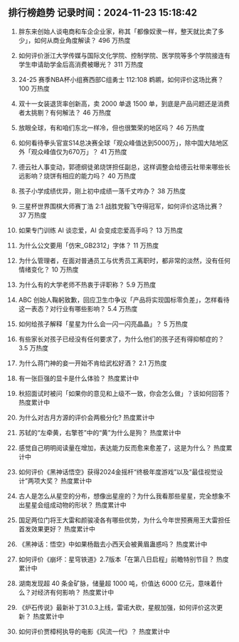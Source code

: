 
## 排行榜趋势 记录时间：2024-11-23 15:18:42
  
  1. 胖东来创始人谈电商和车企企业家，称其「都像奴隶一样，整天就比卖了多少」，如何从商业角度解读？ 496 万热度
    
  2. 如何评价浙江大学传媒与国际文化学院、控制学院、医学院等多个学院接连有学生申请助学金后高消费被曝光？ 311 万热度
    
  3. 24-25 赛季NBA杯小组赛西部C组勇士 112:108 鹈鹕，如何评价这场比赛？ 100 万热度
    
  4. 双十一女装退货率创新高，卖 2000 单退 1500 单，到底是产品问题还是消费者太挑剔？有何解法？ 46 万热度
    
  5. 放眼全球，有和咱们东北一样冷，但也很繁荣的地区吗？ 46 万热度
    
  6. 如何看待拳头官宣S14总决赛全球「观众峰值达到5000万」，除中国大陆地区外「观众峰值仅为670万」？ 41 万热度
    
  7. 德云社人事变动，郭德纲徒弟烧饼担任副总，这样调整会给德云社带来哪些长远影响？烧饼有相应的能力吗？ 40 万热度
    
  8. 孩子小学成绩优异，刚上初中成绩一落千丈咋办？ 38 万热度
    
  9. 三星杯世界围棋大师赛丁浩 2:1 战胜党毅飞夺得冠军，如何评价这场比赛？ 37 万热度
    
  10. 如果专门训练 AI 谈恋爱，AI 会变成恋爱高手吗？ 13 万热度
    
  11. 为什么公文要用「仿宋_GB2312」字体？ 11 万热度
    
  12. 为什么管理者，在面对普通员工与优秀员工离职时，都非常的淡然，没有任何情绪变化？ 10 万热度
    
  13. 为什么有的大学老师不热衷于评职称？ 5.9 万热度
    
  14. ABC 创始人鞠躬致歉，回应卫生巾争议「产品将实现国标零负差」，怎样看待这一表态？对行业有哪些影响？ 5.4 万热度
    
  15. 如何给孩子解释「星星为什么会一闪一闪亮晶晶」？ 5 万热度
    
  16. 有些家长对孩子已经没有任何要求了，为什么他们的孩子还有得抑郁症的？ 3.5 万热度
    
  17. 为什么蒋门神的妾一开始不肯给武松好酒？ 2.1 万热度
    
  18. 有一张巨强的显卡是什么体验？ 热度累计中
    
  19. 秋招面试时被问「如果你的意见和上级不一致，你会怎么做」？该如何回答？ 热度累计中
    
  20. 为什么对古月方源的评价会两极分化? 热度累计中
    
  21. 苏轼的“左牵黄，右擎苍”中的“黄”为什么是狗？ 热度累计中
    
  22. 感觉自己明明阅读量在增加，表达能力反而愈来愈差了，这是为什么？ 热度累计中
    
  23. 如何评价《黑神话悟空》获得2024金摇杆“终极年度游戏”以及“最佳视觉设计”两项大奖？ 热度累计中
    
  24. 古人是怎么从星空的分布，想像出星座的？为什么我看那些星星，完全想象不出星星会组成动物的形状？ 热度累计中
    
  25. 国足两位门将王大雷和颜骏凌各有哪些优势，为什么今年世预赛用王大雷担任首发效果更好？ 热度累计中
    
  26. 《黑神话：悟空》中如果杨戬去小西天会被黄眉蛊惑吗？ 热度累计中
    
  27. 如何评价《崩坏：星穹铁道》2.7版本「在第八日启程」前瞻特别节目？ 热度累计中
    
  28. 湖南发现超 40 条金矿脉，储量超 1000 吨，价值达 6000 亿元，意味着什么？对经济有何影响？ 热度累计中
    
  29. 《炉石传说》最新补丁31.0.3上线，雷诺大砍，星舰加强，如何评价这次更新？ 热度累计中
    
  30. 如何评价贾樟柯执导的电影《风流一代》？ 热度累计中
    